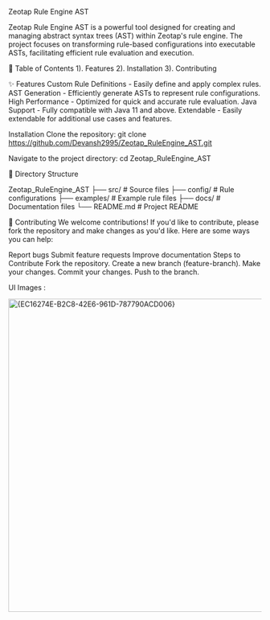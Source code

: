 Zeotap Rule Engine AST

Zeotap Rule Engine AST is a powerful tool designed for creating and managing abstract syntax trees (AST) within Zeotap's rule engine. The project focuses on transforming 
rule-based configurations into executable ASTs, facilitating efficient rule evaluation and execution.

📖 Table of Contents
1). Features
2). Installation
3). Contributing

✨ Features
Custom Rule Definitions - Easily define and apply complex rules.
AST Generation - Efficiently generate ASTs to represent rule configurations.
High Performance - Optimized for quick and accurate rule evaluation.
Java Support - Fully compatible with Java 11 and above.
Extendable - Easily extendable for additional use cases and features.



Installation
Clone the repository:
  git clone https://github.com/Devansh2995/Zeotap_RuleEngine_AST.git

Navigate to the project directory:
  cd Zeotap_RuleEngine_AST

📂 Directory Structure

  Zeotap_RuleEngine_AST
  ├── src/                     # Source files
  ├── config/                  # Rule configurations
  ├── examples/                # Example rule files
  ├── docs/                    # Documentation files
  └── README.md                # Project README

  
🤝 Contributing
We welcome contributions! If you'd like to contribute, please fork the repository and make changes as you'd like. Here are some ways you can help:

  Report bugs
  Submit feature requests
  Improve documentation
  Steps to Contribute
  Fork the repository.
  Create a new branch (feature-branch).
  Make your changes.
  Commit your changes.
  Push to the branch.

  UI Images : 

  <img width="623" alt="{EC16274E-B2C8-42E6-961D-787790ACD006}" src="https://github.com/user-attachments/assets/b73cbafe-a0f3-4ed5-aacc-b8022005fbfe">

